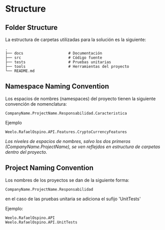 # Structure #

## Folder Structure ##
La estructura de carpetas utilizadas para la solución es la siguiente:

    .
    ├── docs                    # Documentación 
    ├── src                     # Código fuente
    ├── tests                   # Pruebas unitarias
    ├── tools                   # Herramientas del proyecto
    └── README.md

## Namespace Naming Convention ##

Los espacios de nombres (namespaces) del proyecto tienen la siguiente convención de nomenclatura:

```
CompanyName.ProjectName.Responsabilidad.Caracteristica
```

Ejemplo
```
Weelo.RafaelOspino.API.Features.CryptoCurrencyFeatures
```

_Los niveles de espacios de nombres, salvo los dos primeros (CompanyName.ProjectName), se ven reflejdos en estructura de carpetas dentro del proyecto._

## Project Naming Convention ##


Los nombres de los proyectos se dan de la siguiente forma:

```
CompanyName.ProjectName.Responsabilidad
```
en el caso de las pruebas unitaria se adiciona el sufijo 'UnitTests'

Ejemplo:
```
Weelo.RafaelOspino.API
Weelo.RafaelOspino.API.UnitTests
```

